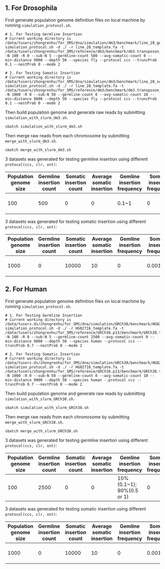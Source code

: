 ## 1. For Drosophila

First generate population genome definition files on local machine by running `simulation_protocol.sh`.

```shell
# 1. For Testing Germline Insertion
# Current working directory is /data/tusers/zhongrenhu/for_SMS/dna/simulation/dm3/benchmark/line_28_germ_ccs
simulation_protocol.sh -d ./ -r line_28_template.fa -t /data/tusers/zhongrenhu/for_SMS/reference/dm3/benchmark/dm3.transposon_for_simulaTE.fa -N 100 -R 0 --sub-N 5 --germline-count 500 --avg-somatic-count 0 --min-distance 9000 --depth 50 --species fly --protocol ccs --truncProb 0.1 --nestProb 0 --mode 2

# 2. For Testing Somatic Insertion
# Current working directory is /data/tusers/zhongrenhu/for_SMS/dna/simulation/dm3/benchmark/line_28_soma_ccs
simulation_protocol.sh -d ./ -r line_28_template.fa -t /data/tusers/zhongrenhu/for_SMS/reference/dm3/benchmark/dm3.transposon_for_simulaTE.fa -N 1000 -R 0 --sub-N 50 --germline-count 0 --avg-somatic-count 10 --min-distance 9000 --depth 50 --species fly --protocol ccs --truncProb 0.1 --nestProb 0 --mode 2
```

Then build population genome and generate raw reads by submitting `simulation_with_slurm_dm3.sh`.

```shell
sbatch simulation_with_slurm_dm3.sh
```

Then merge raw reads from each chromosome by submitting `merge_with_slurm_dm3.sh`.

```shell
sbatch merge_with_slurm_dm3.sh
```

3 datasets was generated for testing germline insertion using different `protocol(ccs, clr, ont)`:

| Population genome size | Germline insertion count | Somatic insertion count | Average somatic insertion | Gemline insertion frequency | Somatic insertion frequency | Insertion truncate probability | Nested insertion probability | Insertion divergence rate | TSD length | Depth | Min distance | TGS read length                  | TGS error rate              |
| ---------------------- | ------------------------ | ----------------------- | ------------------------- | --------------------------- | --------------------------- | ------------------------------ | ---------------------------- | ------------------------- | ---------- | ----- | ------------ | -------------------------------- | --------------------------- |
| 100                    | 500                      | 0                       | 0                         | 0.1~1                       | 0                           | 0.1                            | 0                            | 0                         | 6~20       | 50X   | 9000         | CCS~=13490; CLR~=7896; ONT~=7170 | CCS=0.01; CLR=0.1; ONT=0.07 |

3 datasets was generated for testing somatic insertion using different `protocol(ccs, clr, ont)`:

| Population genome size | Germline insertion count | Somatic insertion count | Average somatic insertion | Gemline insertion frequency | Somatic insertion frequency | Insertion truncate probability | Nested insertion probability | Insertion divergence rate | TSD length | Depth | Min distance | TGS read length                  | TGS error rate              |
| ---------------------- | ------------------------ | ----------------------- | ------------------------- | --------------------------- | --------------------------- | ------------------------------ | ---------------------------- | ------------------------- | ---------- | ----- | ------------ | -------------------------------- | --------------------------- |
| 1000                   | 0                        | 10000                   | 10                        | 0                           | 0.001                       | 0.1                            | 0                            | 0                         | 6~20       | 50X   | 9000         | CCS~=13490; CLR~=7896; ONT~=7170 | CCS=0.01; CLR=0.1; ONT=0.07 |

## 2. For Human

First generate population genome definition files on local machine by running `simulation_protocol.sh`.

```shell
# 1. For Testing Germline Insertion
# Current working directory is /data/tusers.ds/zhongrenhu/for_SMS/dna/simulation/GRCh38/benchmark/HG02716_germ_ccs
simulation_protocol.sh -d ./ -r HG02716_template.fa -t /data/tusers/zhongrenhu/for_SMS/reference/GRCh38.p13/benchmark/GRCh38.transposon.fa -N 100 -R 0 --sub-N 5 --germline-count 2500 --avg-somatic-count 0 --min-distance 9000 --depth 50 --species human --protocol ccs --truncProb 0.7 --nestProb 0 --mode 2

# 2. For Testing Somatic Insertion
# Current working directory is /data/tusers.ds/zhongrenhu/for_SMS/dna/simulation/GRCh38/benchmark/HG02716_soma_ccs
simulation_protocol.sh -d ./ -r HG02716_template.fa -t /data/tusers/zhongrenhu/for_SMS/reference/GRCh38.p13/benchmark/GRCh38.transposon.fa -N 1000 -R 0 --sub-N 50 --germline-count 0 --avg-somatic-count 10 --min-distance 9000 --depth 50 --species human --protocol ccs --truncProb 0.7 --nestProb 0 --mode 2
```

Then build population genome and generate raw reads by submitting `simulation_with_slurm_GRCh38.sh`.

```shell
sbatch simulation_with_slurm_GRCh38.sh
```

Then merge raw reads from each chromosome by submitting `merge_with_slurm_GRCh38.sh`.

```shell
sbatch merge_with_slurm_GRCh38.sh
```

3 datasets was generated for testing germline insertion using different `protocol(ccs, clr, ont)`:

| Population genome size | Germline insertion count | Somatic insertion count | Average somatic insertion | Gemline insertion frequency | Somatic insertion frequency | Insertion truncate probability | Nested insertion probability | Insertion divergence rate | TSD length | Depth | Min distance | TGS read length                  | TGS error rate              |
| ---------------------- | ------------------------ | ----------------------- | ------------------------- | --------------------------- | --------------------------- | ------------------------------ | ---------------------------- | ------------------------- | ---------- | ----- | ------------ | -------------------------------- | --------------------------- |
| 100                    | 2500                     | 0                       | 0                         | 10% (0.1~1); 90%(0.5 or 1)  | 0                           | 0.7 (only L1)                  | 0                            | 0                         | 6~20       | 50X   | 9000         | CCS~=13490; CLR~=7896; ONT~=7170 | CCS=0.01; CLR=0.1; ONT=0.07 |

3 datasets was generated for testing somatic insertion using different `protocol(ccs, clr, ont)`:

| Population genome size | Germline insertion count | Somatic insertion count | Average somatic insertion | Gemline insertion frequency | Somatic insertion frequency | Insertion truncate probability | Nested insertion probability | Insertion divergence rate | TSD length | Depth | Min distance | TGS read length                  | TGS error rate              |
| ---------------------- | ------------------------ | ----------------------- | ------------------------- | --------------------------- | --------------------------- | ------------------------------ | ---------------------------- | ------------------------- | ---------- | ----- | ------------ | -------------------------------- | --------------------------- |
| 1000                   | 0                        | 10000                   | 10                        | 0                           | 0.001                       | 0.7 (only L1)                  | 0                            | 0                         | 6~20       | 50X   | 9000         | CCS~=13490; CLR~=7896; ONT~=7170 | CCS=0.01; CLR=0.1; ONT=0.07 |
